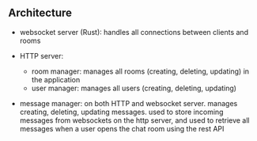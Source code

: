 

## Architecture
- websocket server (Rust): handles all connections between clients and rooms
- HTTP server:
    - room manager: manages all rooms (creating, deleting, updating) in the application
    - user manager: manages all users (creating, deleting, updating)

- message manager: on both HTTP and websocket server. manages creating, deleting, updating messages. used to store incoming messages from websockets on the http server, and used to retrieve all messages when a user opens the chat room using the rest API